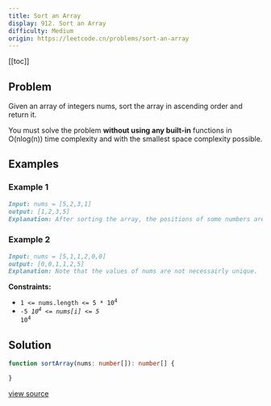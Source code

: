 ```yaml
---
title: Sort an Array
display: 912. Sort an Array
difficulty: Medium
origin: https://leetcode.cn/problems/sort-an-array
---
```


[[toc]]

## Problem

Given an array of integers nums, sort the array in ascending order and return it.

You must solve the problem **without using any built-in** functions in O(nlog(n)) time complexity and with the smallest space complexity possible.

## Examples

### Example 1

```md
Input: nums = [5,2,3,1]
output: [1,2,3,5]
Explanation: After sorting the array, the positions of some numbers are not changed (for example, 2 and 3), while the positions of other numbers are changed (for example, 1 and 5).
```

### Example 2

```md
Input: nums = [5,1,1,2,0,0]
output: [0,0,1,1,2,5]
Explanation: Note that the values of nums are not necessairly unique.
```

**Constraints:**

- <code>1 &lt;= nums.length &lt;= 5 * 10<sup>4</sup></code>
- <code>-5 *10<sup>4</sup> &lt;= nums[i] &lt;= 5* 10<sup>4</sup></code>

## Solution

```ts
function sortArray(nums: number[]): number[] {

}
```

[view source](https://leetcode.cn/problems/sort-an-array)
